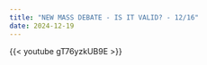 ```yaml
---
title: "NEW MASS DEBATE - IS IT VALID? - 12/16"
date: 2024-12-19
---
```


{{< youtube gT76yzkUB9E >}}

